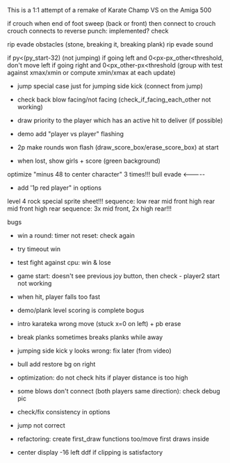 This is a 1:1 attempt of a remake of Karate Champ VS on the Amiga 500

if crouch when end of foot sweep (back or front) 
then connect to crouch
crouch connects to reverse punch: implemented? check

				
rip evade obstacles (stone, breaking it, breaking plank)
rip evade sound



if py<(py_start-32) (not jumping)
if going left and 0<px-px_other<threshold, don't move left
if going right and 0<px_other-px<threshold
(group with test against xmax/xmin or compute xmin/xmax
at each update)

- jump special case just for jumping side kick (connect from jump)
- check back blow facing/not facing (check_if_facing_each_other not working)
- draw priority to the player which has an active hit to deliver (if possible)
- demo add "player vs player" flashing
- 2p make rounds won flash (draw_score_box/erase_score_box) at start

- when lost, show girls + score (green background)

optimize "minus 48 to center character" 3 times!!!
bull
evade <-----
- add '1p red player" in options

level 4 rock special sprite sheet!!!
sequence: low rear mid front high rear mid front high rear
sequence: 3x mid front, 2x high rear!!!

bugs

- win a round: timer not reset: check again
- try timeout win
- test fight against cpu: win & lose
- game start: doesn't see previous joy button, then check - player2 start not working
- when hit, player falls too fast
- demo/plank level scoring is complete bogus

- intro karateka wrong move (stuck x=0 on left) + pb erase
- break planks sometimes breaks planks while away
- jumping side kick y looks wrong: fix later (from video)
- bull add restore bg on right
- optimization: do not check hits if player distance is too high
- some blows don't connect (both players same direction): check debug pic
- check/fix consistency in options
- jump not correct
- refactoring: create first_draw functions too/move first draws inside
- center display -16 left ddf if clipping is satisfactory


